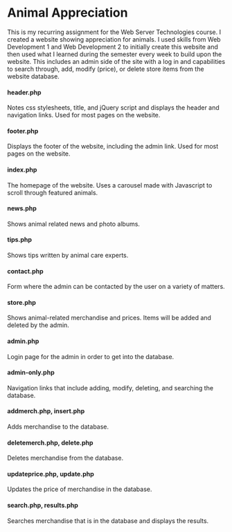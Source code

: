 # Animal Appreciation

This is my recurring assignment for the Web Server Technologies course. I created a website showing appreciation for animals. I used skills from Web Development 1 and Web Development 2 to initially create this website and then used what I learned during the semester every week to build upon the website. This includes an admin side of the site with a log in and capabilities to search through, add, modify (price), or delete store items from the website database.

#### header.php
Notes css stylesheets, title, and jQuery script and displays the header and navigation links. Used for most pages on the website.

#### footer.php
Displays the footer of the website, including the admin link. Used for most pages on the website.

#### index.php
The homepage of the website. Uses a carousel made with Javascript to scroll through featured animals.

#### news.php
Shows animal related news and photo albums.

#### tips.php
Shows tips written by animal care experts.

#### contact.php
Form where the admin can be contacted by the user on a variety of matters.

#### store.php
Shows animal-related merchandise and prices. Items will be added and deleted by the admin.

#### admin.php
Login page for the admin in order to get into the database.

#### admin-only.php
Navigation links that include adding, modify, deleting, and searching the database.

#### addmerch.php, insert.php
Adds merchandise to the database.

#### deletemerch.php, delete.php
Deletes merchandise from the database.

#### updateprice.php, update.php
Updates the price of merchandise in the database.

#### search.php, results.php
Searches merchandise that is in the database and displays the results.

